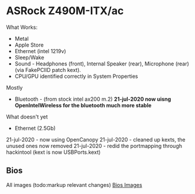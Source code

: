 ASRock Z490M-ITX/ac
===================

What Works:
- Metal
- Apple Store
- Ethernet (intel 1219v)
- Sleep/Wake
- Sound - Headphones (front), Internal Speaker (rear), Microphone (rear)  (via FakePCIID patch kext).
- CPU/GPU identified correctly in System Properties

Mostly
- Bluetooth - (from stock intel ax200 m.2) **21-jul-2020 now uisng OpenIntelWireless for the bluetooth much more stable**

What doesn't yet
- Ethernet (2.5Gb)

21-jul-2020 - now using OpenCanopy
21-jul-2020 - cleaned up kexts, the unused ones now removed
21-jul-2020 - redid the portmapping through hackintool (kext is now USBPorts.kext)

Bios
----
All images (todo:markup relevant changes) [Bios Images](https://github.com/Old-Black-Dog/Hackintosh-ASRock-Z490M-ITX-ac/blob/master/Images/Bios/ASRockz490mitxac_bios_%202020-07-17%2008.28.20.pdf)